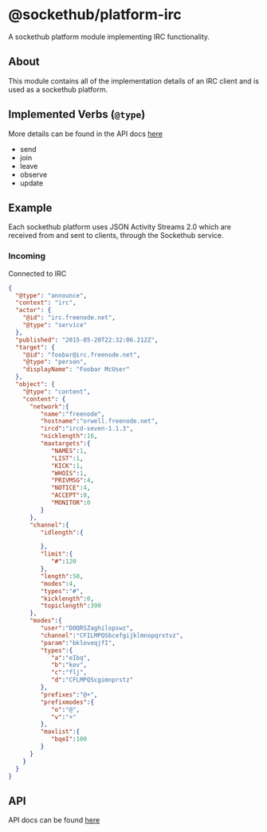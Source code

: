 # @sockethub/platform-irc

A sockethub platform module implementing IRC functionality.

## About

This module contains all of the implementation details of an IRC client and is
used as a sockethub platform.

## Implemented Verbs (`@type`)

More details can be found in the API docs [here](API.md)

* send
* join
* leave
* observe
* update

## Example

Each sockethub platform uses JSON Activity Streams 2.0 which are received from and sent to clients,
through the Sockethub service.

### Incoming

Connected to IRC

```json
{
  "@type": "announce",
  "context": "irc",
  "actor": {
    "@id": "irc.freenode.net",
    "@type": "service"
  },
  "published": "2015-05-20T22:32:06.212Z",
  "target": {
    "@id": "foobar@irc.freenode.net",
    "@type": "person",
    "displayName": "Foobar McUser"
  },
  "object": {
    "@type": "content",
    "content": {
      "network":{
         "name":"freenode",
         "hostname":"orwell.freenode.net",
         "ircd":"ircd-seven-1.1.3",
         "nicklength":16,
         "maxtargets":{
            "NAMES":1,
            "LIST":1,
            "KICK":1,
            "WHOIS":1,
            "PRIVMSG":4,
            "NOTICE":4,
            "ACCEPT":0,
            "MONITOR":0
         }
      },
      "channel":{
         "idlength":{

         },
         "limit":{
            "#":120
         },
         "length":50,
         "modes":4,
         "types":"#",
         "kicklength":0,
         "topiclength":390
      },
      "modes":{
         "user":"DOQRSZaghilopswz",
         "channel":"CFILMPQSbcefgijklmnopqrstvz",
         "param":"bkloveqjfI",
         "types":{
            "a":"eIbq",
            "b":"kov",
            "c":"flj",
            "d":"CFLMPQScgimnprstz"
         },
         "prefixes":"@+",
         "prefixmodes":{
            "o":"@",
            "v":"+"
         },
         "maxlist":{
            "bqeI":100
         }
      }
    }
  }
}
```

## API

API docs can be found [here](API.md)
